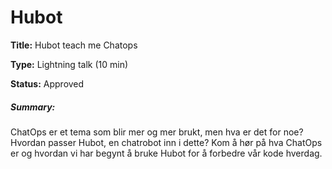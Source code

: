 # Hubot

**Title:** Hubot teach me Chatops

**Type:** Lightning talk (10 min)

**Status:** Approved

##### Summary:
ChatOps er et tema som blir mer og mer brukt, men hva er det for noe? Hvordan passer Hubot, en chatrobot inn i dette? Kom å hør på hva ChatOps er og hvordan vi har begynt å bruke Hubot for å forbedre vår kode hverdag.
